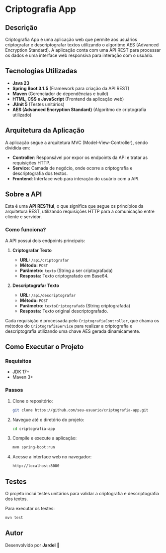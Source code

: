 # Criptografia App

## Descrição
Criptografia App é uma aplicação web que permite aos usuários criptografar e descriptografar textos utilizando o algoritmo AES (Advanced Encryption Standard). A aplicação conta com uma API REST para processar os dados e uma interface web responsiva para interação com o usuário.

## Tecnologias Utilizadas
- **Java 23**
- **Spring Boot 3.1.5** (Framework para criação da API REST)
- **Maven** (Gerenciador de dependências e build)
- **HTML, CSS e JavaScript** (Frontend da aplicação web)
- **JUnit 5** (Testes unitários)
- **AES (Advanced Encryption Standard)** (Algoritmo de criptografia utilizado)

## Arquitetura da Aplicação
A aplicação segue a arquitetura MVC (Model-View-Controller), sendo dividida em:

- **Controller**: Responsável por expor os endpoints da API e tratar as requisições HTTP.
- **Service**: Camada de negócio, onde ocorre a criptografia e descriptografia dos textos.
- **Frontend**: Interface web para interação do usuário com a API.

## Sobre a API
Esta é uma **API RESTful**, o que significa que segue os princípios da arquitetura REST, utilizando requisições HTTP para a comunicação entre cliente e servidor.

### Como funciona?
A API possui dois endpoints principais:

1. **Criptografar Texto**
    - **URL:** `/api/criptografar`
    - **Método:** `POST`
    - **Parâmetro:** `texto` (String a ser criptografada)
    - **Resposta:** Texto criptografado em Base64.

2. **Descriptografar Texto**
    - **URL:** `/api/descriptografar`
    - **Método:** `POST`
    - **Parâmetro:** `textoCriptografado` (String criptografada)
    - **Resposta:** Texto original descriptografado.

Cada requisição é processada pelo `CriptografiaController`, que chama os métodos do `CriptografiaService` para realizar a criptografia e descriptografia utilizando uma chave AES gerada dinamicamente.

## Como Executar o Projeto

### Requisitos
- JDK 17+
- Maven 3+

### Passos
1. Clone o repositório:
   ```sh
   git clone https://github.com/seu-usuario/criptografia-app.git
   ```
2. Navegue até o diretório do projeto:
   ```sh
   cd criptografia-app
   ```
3. Compile e execute a aplicação:
   ```sh
   mvn spring-boot:run
   ```
4. Acesse a interface web no navegador:
   ```sh
   http://localhost:8080
   ```

## Testes
O projeto inclui testes unitários para validar a criptografia e descriptografia dos textos.

Para executar os testes:
```sh
mvn test
```

## Autor
Desenvolvido por **Jardel** 🚀

